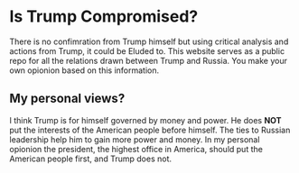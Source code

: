 # Is Trump Compromised?

There is no confimration from Trump himself but using critical analysis and actions from Trump, it could be Eluded to. This website serves as a public repo for all the relations drawn between Trump and Russia. You make your own opionion based on this information.

## My personal views?
I think Trump is for himself governed by money and power. He does **NOT** put the interests of the American people before himself. The ties to Russian leadership help him to gain more power and money. In my personal opionion the president, the highest office in America, should put the American people first, and Trump does not.